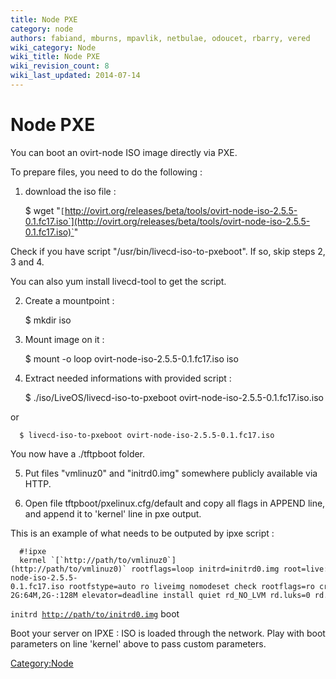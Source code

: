 ```yaml
---
title: Node PXE
category: node
authors: fabiand, mburns, mpavlik, netbulae, odoucet, rbarry, vered
wiki_category: Node
wiki_title: Node PXE
wiki_revision_count: 8
wiki_last_updated: 2014-07-14
---
```


# Node PXE

You can boot an ovirt-node ISO image directly via PXE.

To prepare files, you need to do the following :

1. download the iso file :

      $ wget "`[`http://ovirt.org/releases/beta/tools/ovirt-node-iso-2.5.5-0.1.fc17.iso`](http://ovirt.org/releases/beta/tools/ovirt-node-iso-2.5.5-0.1.fc17.iso)`"

Check if you have script "/usr/bin/livecd-iso-to-pxeboot". If so, skip steps 2, 3 and 4.

You can also yum install livecd-tool to get the script.

2. Create a mountpoint :

      $ mkdir iso

3. Mount image on it :

      $ mount -o loop ovirt-node-iso-2.5.5-0.1.fc17.iso iso

4. Extract needed informations with provided script :

      $ ./iso/LiveOS/livecd-iso-to-pxeboot ovirt-node-iso-2.5.5-0.1.fc17.iso.iso

or

      $ livecd-iso-to-pxeboot ovirt-node-iso-2.5.5-0.1.fc17.iso

You now have a ./tftpboot folder.

5. Put files "vmlinuz0" and "initrd0.img" somewhere publicly available via HTTP.

6. Open file tftpboot/pxelinux.cfg/default and copy all flags in APPEND line, and append it to 'kernel' line in pxe output.

This is an example of what needs to be outputed by ipxe script :

      #!ipxe
      kernel `[`http://path/to/vmlinuz0`](http://path/to/vmlinuz0)` rootflags=loop initrd=initrd0.img root=live:/ovirt-node-iso-2.5.5-0.1.fc17.iso rootfstype=auto ro liveimg nomodeset check rootflags=ro crashkernel=512M-2G:64M,2G-:128M elevator=deadline install quiet rd_NO_LVM rd.luks=0 rd.md=0 rd.dm=0
`initrd `[`http://path/to/initrd0.img`](http://path/to/initrd0.img)
      boot

Boot your server on IPXE : ISO is loaded through the network. Play with boot parameters on line 'kernel' above to pass custom parameters.

<Category:Node>
